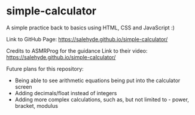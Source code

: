 # simple-calculator
A simple practice back to basics using HTML, CSS and JavaScript :)

Link to GitHub Page: https://salehyde.github.io/simple-calculator/

Credits to ASMRProg for the guidance
Link to their video: https://salehyde.github.io/simple-calculator/

Future plans for this repository:
- Being able to see arithmetic equations being put into the calculator screen
- Adding decimals/float instead of integers
- Adding more complex calculations, such as, but not limited to - power, bracket, modulus

